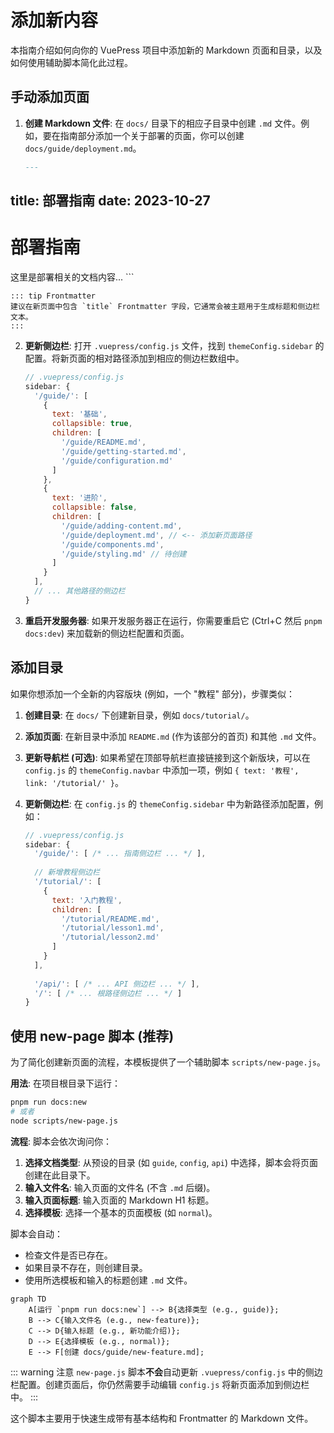 # 添加新内容

本指南介绍如何向你的 VuePress 项目中添加新的 Markdown 页面和目录，以及如何使用辅助脚本简化此过程。

## 手动添加页面

1.  **创建 Markdown 文件**: 在 `docs/` 目录下的相应子目录中创建 `.md` 文件。例如，要在指南部分添加一个关于部署的页面，你可以创建 `docs/guide/deployment.md`。

    ```md
    --- 
title: 部署指南
date: 2023-10-27
---

# 部署指南

这里是部署相关的文档内容...
    ```

    ::: tip Frontmatter
    建议在新页面中包含 `title` Frontmatter 字段，它通常会被主题用于生成标题和侧边栏文本。
    :::

2.  **更新侧边栏**: 打开 `.vuepress/config.js` 文件，找到 `themeConfig.sidebar` 的配置。将新页面的相对路径添加到相应的侧边栏数组中。

    ```js {4}
    // .vuepress/config.js
    sidebar: {
      '/guide/': [
        {
          text: '基础',
          collapsible: true,
          children: [
            '/guide/README.md',
            '/guide/getting-started.md',
            '/guide/configuration.md'
          ]
        },
        {
          text: '进阶',
          collapsible: false,
          children: [
            '/guide/adding-content.md',
            '/guide/deployment.md', // <-- 添加新页面路径
            '/guide/components.md',
            '/guide/styling.md' // 待创建
          ]
        }
      ],
      // ... 其他路径的侧边栏
    }
    ```

3.  **重启开发服务器**: 如果开发服务器正在运行，你需要重启它 (Ctrl+C 然后 `pnpm docs:dev`) 来加载新的侧边栏配置和页面。

## 添加目录

如果你想添加一个全新的内容版块 (例如，一个 "教程" 部分)，步骤类似：

1.  **创建目录**: 在 `docs/` 下创建新目录，例如 `docs/tutorial/`。
2.  **添加页面**: 在新目录中添加 `README.md` (作为该部分的首页) 和其他 `.md` 文件。
3.  **更新导航栏 (可选)**: 如果希望在顶部导航栏直接链接到这个新版块，可以在 `config.js` 的 `themeConfig.navbar` 中添加一项，例如 `{ text: '教程', link: '/tutorial/' }`。
4.  **更新侧边栏**: 在 `config.js` 的 `themeConfig.sidebar` 中为新路径添加配置，例如：

    ```js
    // .vuepress/config.js
    sidebar: {
      '/guide/': [ /* ... 指南侧边栏 ... */ ],
      
      // 新增教程侧边栏
      '/tutorial/': [
        {
          text: '入门教程',
          children: [
            '/tutorial/README.md',
            '/tutorial/lesson1.md',
            '/tutorial/lesson2.md'
          ]
        }
      ],
      
      '/api/': [ /* ... API 侧边栏 ... */ ],
      '/': [ /* ... 根路径侧边栏 ... */ ]
    }
    ```

## 使用 new-page 脚本 (推荐)

为了简化创建新页面的流程，本模板提供了一个辅助脚本 `scripts/new-page.js`。

**用法**: 在项目根目录下运行：

```bash
pnpm run docs:new
# 或者
node scripts/new-page.js
```

**流程**: 脚本会依次询问你：

1.  **选择文档类型**: 从预设的目录 (如 `guide`, `config`, `api`) 中选择，脚本会将页面创建在此目录下。
2.  **输入文件名**: 输入页面的文件名 (不含 `.md` 后缀)。
3.  **输入页面标题**: 输入页面的 Markdown H1 标题。
4.  **选择模板**: 选择一个基本的页面模板 (如 `normal`)。

脚本会自动：

-   检查文件是否已存在。
-   如果目录不存在，则创建目录。
-   使用所选模板和输入的标题创建 `.md` 文件。

```mermaid
graph TD
    A[运行 `pnpm run docs:new`] --> B{选择类型 (e.g., guide)};
    B --> C{输入文件名 (e.g., new-feature)};
    C --> D{输入标题 (e.g., 新功能介绍)};
    D --> E{选择模板 (e.g., normal)};
    E --> F[创建 docs/guide/new-feature.md];
```

::: warning 注意
`new-page.js` 脚本**不会**自动更新 `.vuepress/config.js` 中的侧边栏配置。创建页面后，你仍然需要手动编辑 `config.js` 将新页面添加到侧边栏中。
:::

这个脚本主要用于快速生成带有基本结构和 Frontmatter 的 Markdown 文件。 
